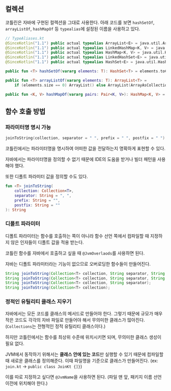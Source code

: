 ## 컬렉션

코틀린은 자바에 구현된 컬렉션을 그대로 사용한다. 아래 코드를 보면 `hashSetOf`, `arrayListOf`, `hashMapOf` 등 `typealias`에 설정된 이름을 사용하고 있다.

```kotlin
// TypeAliases.kt
@SinceKotlin("1.1") public actual typealias ArrayList<E> = java.util.ArrayList<E>
@SinceKotlin("1.1") public actual typealias LinkedHashMap<K, V> = java.util.LinkedHashMap<K, V>
@SinceKotlin("1.1") public actual typealias HashMap<K, V> = java.util.HashMap<K, V>
@SinceKotlin("1.1") public actual typealias LinkedHashSet<E> = java.util.LinkedHashSet<E>
@SinceKotlin("1.1") public actual typealias HashSet<E> = java.util.HashSet<E>
```

```kotlin
public fun <T> hashSetOf(vararg elements: T): HashSet<T> = elements.toCollection(HashSet(mapCapacity(elements.size)))

public fun <T> arrayListOf(vararg elements: T): ArrayList<T> =
    if (elements.size == 0) ArrayList() else ArrayList(ArrayAsCollection(elements, isVarargs = true))

public fun <K, V> hashMapOf(vararg pairs: Pair<K, V>): HashMap<K, V> = HashMap<K, V>(mapCapacity(pairs.size)).apply { putAll(pairs) }
```


## 함수 호출 방법

### 파라미터명 명시 가능

```kotlin
joinToString(collection, separator = " ", prefix = " ", postfix = " ")
```

코틀린에서는 파라미터명을 명시하여 어떠한 값을 전달하는지 명확하게 표현할 수 있다.

자바에서는 파라미터명을 정의할 수 없기 때문에 IDE의 도움을 받거나 빌더 패턴을 사용해야 했다.

또한 디폴트 파라미터 값을 정의할 수도 있다.

```kotlin
fun <T> joinToString(
    collection: Collection<T>,
    separator: String = ", ",
    prefix: String = "",
    postfix: String = ""
): String 
```

### 디폴트 파라미터

디폴트 파라미터는 함수를 호출하는 쪽이 아니라 함수 선언 쪽에서 컴파일할 때 지정하지 않은 인자들이 디폴트 값을 적용 받는다.

코틀린 함수를 자바에서 호출하고 싶을 때 `@JvmOverlaods`를 사용하면 된다.

자바는 디폴트 파라미터라는 기능이 없으므로 오버로딩한 함수들이 만들어진다.

```java
String joinToString(Collection<T> collection, String separator, String prefix, String postfix);
String joinToString(Collection<T> collection, String separator, String prefix);
String joinToString(Collection<T> collection, String separator);
String joinToString(Collection<T> collection);
```

### 정적인 유틸리티 클래스 지우기

자바에서는 모든 코드를 클래스의 메서드로 만들어야 한다. 그렇기 때문에 규모가 매우 작은 코드도 각각의 자바 파일로 만들어야 해서 무의미한 클래스가 많아진다. (`Collections`는 전형적인 정적 유틸리티 클래스이다.)

하지만 코틀린에서는 함수를 최상위 수준에 위치시키면 되며, 무의미한 클래스 생성이 필요 없다.

JVM에서 동작하기 위해서는 **클래스 안에 있는 코드**만 실행할 수 있기 때문에 컴파일할 때 새로운 클래스를 정의해준다. 이때 파일명을 기준으로 클래스가 만들어진다. (ex: `join.kt` -> `public class JoinKt {]}`)

이를 따로 지정하고 싶다면 `@JvmName`을 사용하면 된다. (파일 맨 앞, 패키지 이름 선언 이전에 위치해야 한다.)
